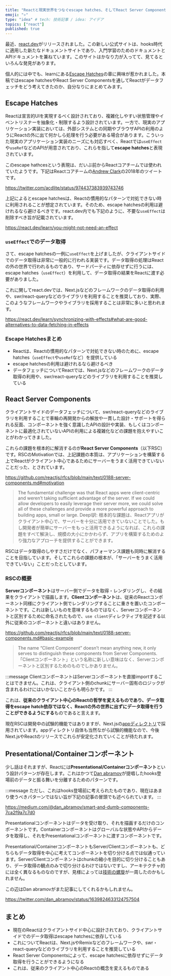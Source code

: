 ```yaml
---
title: "Reactと現実世界をつなぐescape hatches、そしてReact Server Components"
emoji: "⚛️"
type: "idea" # tech: 技術記事 / idea: アイデア
topics: ["react"]
published: true
---
```


最近、[react.dev](https://react.dev/)がリリースされました。この新しい公式サイトは、hooks時代に適用した新たなドキュメントサイトであり、入門学習のためのドキュメントとAPIドキュメントを兼ねています。このサイトはかなり力が入ってて、見てるといろんな発見があります。

個人的には中でも、learnにある[Escape Hatches](https://react.dev/learn/escape-hatches)の章に興味が惹かれました。本稿ではescape hatchesやReact Server Componentsを通してReactがデータフェッチをどう考えてきたのか、自分なりにまとめてみます。

## Escape Hatches

Reactは宣言的UIを実現するべく設計されており、複雑化しやすい状態管理やイベントリスナーを抽象化・制限するよう設計されています。一方で、現実のアプリケーション実装においては、外部システムとの同期やブラウザAPIの利用のようにReactの外に出て何かしら処理を行う必要がある場合があります。こういった現実のアプリケーション実装のニーズにも対応すべく、Reactでは`useEffect`や`useRef`などのAPIが用意されており、これらを指して**escape hatches**と表現されています。

このescape hathcesという表現は、だいぶ前からReactコアチームでは使われていたようです。下記はReactコアチームの[Andrew Clark](https://twitter.com/acdlite)の2018年のツイートです。

https://twitter.com/acdlite/status/974437383939743746

上記によるとescape hatchesは、Reactの慣用的なパターンで対処できない時に利用されることが想定されています。そのため、escape hatchesの利用は避けれるなら避けるべきです。react.dev内でも下記のように、不要な`useEffect`は削除すべき旨が記載されています。

https://react.dev/learn/you-might-not-need-an-effect

### `useEffect`でのデータ取得

さて、escape hatchesの一例に`useEffect`を上げましたが、クライアントサイドでのデータ取得は非常に一般的に行われる実装です。データ取得の処理はReactの外の世界で行われるものであり、サードパーティに依存せずに行うには、escape hatches（`useEffect`）を利用して、データ取得の結果をReactに渡す必要がありました。

これに関してreact.devでは、Next.jsなどのフレームワークのデータ取得の利用や、swr/react-queryなどのライブラリを利用することを推奨しており、実際、このようなフレームワークやライブラリを採用することは非常に多いと思われます。

https://react.dev/learn/synchronizing-with-effects#what-are-good-alternatives-to-data-fetching-in-effects

### Escape Hatchesまとめ

- Reactは、Reactの慣用的なパターンで対処できない時のために、escape hatches（`useEffect`や`useRef`など）を提供している
- escape hatchesの利用は避けれるなら避けるべき
- データフェッチについてReactでは、Next.jsなどのフレームワークのデータ取得の利用や、swr/react-queryなどのライブラリを利用することを推奨している

## React Server Components

クライアントサイドのデータフェッチについて、swr/react-queryなどのライブラリを利用することで車輪の再開発からの解放や一貫した設計・サポートを得られる反面、コンポーネントを強く意識したAPIの設計や実装、もしくはコンポーネントに最適化されていないAPIの利用による複雑化などの課題を抱えやすいことがわかってきました。

これらの課題を根本的に解消するのが**React Server Components**（以下RSC）です。RSCのMotivationでは、上記課題の本質は、アプリケーションを構築する上でReactがクライアント中心であるためにサーバーをうまく活用できていないことだった、とされています。

https://github.com/reactjs/rfcs/blob/main/text/0188-server-components.md#motivation

> The fundamental challenge was that React apps were client-centric and weren’t taking sufficient advantage of the server. If we could allow developers to easily leverage their server more, we could solve all of these challenges and provide a more powerful approach to building apps, small or large.
Deepl訳: 根本的な課題は、Reactアプリがクライアント中心で、サーバーを十分に活用できていないことでした。もし開発者が簡単にサーバーをもっと活用できるようになれば、これらの課題をすべて解決し、規模の大小にかかわらず、アプリを構築するためのより強力なアプローチを提供することができます。

RSCはデータ取得のしやすさだけでなく、パフォーマンス課題も同時に解消することを目指しています。そしてこれらの課題の根本が、「サーバーをうまく活用できていない」ことだったとしています。

### RSCの概要

**Serverコンポーネント**はサーバー側でデータを取得・レンダリングし、その結果をクライアントで描画します。**Clientコンポーネント**は、従来のReactコンポーネント同様にクライアント側でレンダリングすることに重きを置いたコンポーネントです。これは新しいものを意味するものではなく、Serverコンポーネントと区別するために命名されたもので、`use client`ディレクティブを記述する以外に従来のコンポーネントと違いはありません。

https://github.com/reactjs/rfcs/blob/main/text/0188-server-components.md#basic-example

> The name “Client Component” doesn’t mean anything new, it only serves to distinguish these components from Server Components.
「Clientコンポーネント」という名称に新しい意味はなく、Serverコンポーネントと区別するためのものでしかありません。

:::message
ClientコンポーネントはServerコンポーネントを直接importすることはできません。これは、クライアント側のchunkにサーバー固有のロジックが含まれるわけにはいかないことからも明らかです。
:::

これは、**従来のクライアント中心のReactの哲学を変えるものであり、データ取得をescape hatch依存ではなく、Reactの外の世界に出ずにデータ取得を行うことができるようにする**ものであると言えます。

現在RSCは開発中の試験的機能ではありますが、Next.jsの[appディレクトリ](https://nextjs.org/docs/advanced-features/custom-app)で採用されています。appディレクトリ自体も当然ながら試験的機能なので、今後Next.jsやReactのリリースでこれらが安定化されていくことが待たれます。

## Presentational/Containerコンポーネント

少し話はそれますが、Reactには**Presentational/Containerコンポーネント**という設計パターンが存在します。これはかつて[Dan abramov](https://twitter.com/dan_abramov)が提唱したhooks登場前のデータと振る舞いを分離するためのパターンです。

:::message
ただし、これはhooks登場前に考えられたものであり、現在はあまり使うべきパターンではない旨が下記の記事の冒頭でも述べられています。
:::

https://medium.com/@dan_abramov/smart-and-dumb-components-7ca2f9a7c7d0

Presentationalコンポーネントはデータを受け取り、それを描画するだけのコンポーネントです。Containerコンポーネントはグローバルな状態やAPIからデータを取得し、それをPresentationalコンポーネントに渡すコンポーネントです。

Presentational/ContainerコンポーネントもServer/Clientコンポーネントも、どちらもデータ取得を中心に考えてコンポーネントを切り分ける点では似通っています。Server/Clientコンポーネントはchunkの縮小を目的に切り分けることもあり、データ取得の観点のみで切り分けるわけではないですし、アーキテクチャ的には全く異なるものなのですが、見様によっては[技術の螺旋](https://speakerdeck.com/twada/understanding-the-spiral-of-technologies?slide=10)が一周したのかもしれません。

この辺はDan abramovがまた記事にしてくれるかもしれません。

https://twitter.com/dan_abramov/status/1639824633124757504

## まとめ

- 現在のReactはクライアントサイド中心に設計されており、クライアントサイドでのデータ取得はescape hatchesに依存している
- これについてReactは、Next.jsやRemixなどのフレームワークや、swr・react-queryなどのライブラリを利用することを推奨している
- React Server Componentsによって、escape hatchesに依存せずにデータ取得を行うことができるようになる
- これは、従来のクライアント中心のReactの概念を変えるものである
